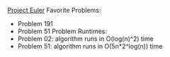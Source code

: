[Project Euler](https://projecteuler.net/archives)
Favorite Problems:
* Problem 191
* Problem 51
Problem Runtimes:
* Problem 02: algorithm runs in O(log(n)^2) time
* Problem 51: algorithm runs in O(5n*2^log(n)) time
